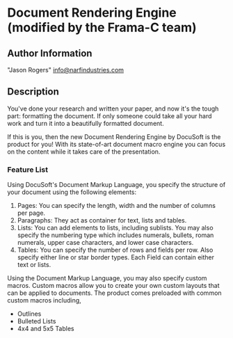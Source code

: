 # Document Rendering Engine (modified by the Frama-C team)

## Author Information

"Jason Rogers" <info@narfindustries.com>

## Description

You've done your research and written your paper, and now it's the tough part: formatting the document. If only someone could take all your hard work and turn it into a beautifully formatted document. 

If this is you, then the new Document Rendering Engine by DocuSoft is the product for you! With its state-of-art document macro engine you can focus on the content while it takes care of the presentation.

### Feature List

Using DocuSoft's Document Markup Language, you specify the structure of your document using the following elements:

1. Pages: You can specify the length, width and the number of columns per page.
2. Paragraphs: They act as container for text, lists and tables.
3. Lists: You can add elements to lists, including sublists. You may also specify the numbering type which includes numerals, bullets, roman numerals, upper case characters, and lower case characters.
4. Tables: You can specify the number of rows and fields per row. Also specify either line or star border types. Each Field can contain either text or lists.

Using the Document Markup Language, you may also specify custom macros. Custom macros allow you to create your own custom layouts that can be applied to documents. The product comes preloaded with common custom macros including,

* Outlines
* Bulleted Lists
* 4x4 and 5x5 Tables
